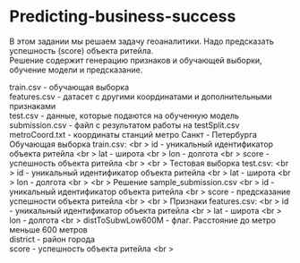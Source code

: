 # Predicting-business-success

В этом задании мы решаем задачу геоаналитики. Надо предсказать успешность (score) объекта ритейла. <br />
Решение содержит генерацию признаков и обучающей выборки, обучение модели и предсказание. <br />

train.csv - обучающая выборка <br />
features.csv - датасет с другими координатами и дополнительными признаками <br />
test.csv - данные, которые подаются на обученную модель <br />
submission.csv - файл с результатом работы на testSplit.csv <br />
metroCoord.txt - координаты станций метро Санкт - Петербурга <br />
Обучающая выборка train.csv: <br \>
id - уникальный идентификатор объекта ритейла <br \>
lat - широта <br \>
lon - долгота <br \>
score - успешность объекта ритейла <br \>
<br \>
Тестовая выборка test.csv: <br \>
id - уникальный идентификатор объекта ритейла <br \>
lat - широта <br \>
lon - долгота <br \>
<br \>
Решение sample_submission.csv <br \>
id - уникальный идентификатор объекта ритейла <br \>
score - предсказание успешности объекта ритейла <br \>
<br \>
Признаки features.csv: <br \>
id - уникальный идентификатор объекта ритейла <br \>
lat - широта <br \>
lon - долгота <br \>
distToSubwLow600M - флаг. Расстояние до метро меньше 600 метров <br />
district - район города <br />
score - успешность объекта ритейла <br \>
